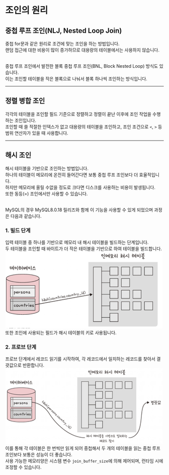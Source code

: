 # 조인의 원리

## 중첩 루프 조인(NLJ, Nested Loop Join)

중첩 for문과 같은 원리로 조건에 맞는 조인을 하는 방법입니다. <br>
랜덤 접근에 대한 비용이 많이 증가하므로 대용량의 테이블에서는 사용하지 않습니다. <br><br>

중첩 루프 조인에서 발전한 블록 중첩 루프 조인(BNL, Block Nested Loop) 방식도 있습니다.<br>
이는 조인할 테이블을 작은 블록으로 나눠서 블록 하나씩 조인하는 방식입니다. <br>

---

## 정렬 병합 조인

각각의 테이블을 조인할 필드 기준으로 정렬하고 정렬이 끝난 이후에 조인 작업을 수행하는 조인입니다. <br>
조인할 때 쓸 적절한 인덱스가 없고 대용량의 테이블을 조인하고, 조인 조건으로 `<`, `>` 등 범위 연산자가 있을 때 사용합니다. <br>

---

## 해시 조인

해시 테이블을 기반으로 조인하는 방법입니다. <br>
하나의 테이블이 메모리에 온전히 들어간다면 보통 중첩 루프 조인보다 더 효율적입니다. <br>
하지만 메모리에 올릴 수없을 정도로 크다면 디스크를 사용하는 비용이 발생됩니다. <br>
또한 동등(=) 조인에서만 사용할 수 있습니다. <br><br>

MySQL의 경우 MySQL8.0.18 릴리즈와 함께 이 기능을 사용할 수 있게 되었으며 과정은 다음과 같습니다. <br>

### 1. 빌드 단계

입력 테이블 중 하나를 기반으로 메모리 내 해시 테이블을 빌드하는 단계입니다. <br>
두 테이블을 조인할 때 바이트가 더 작은 테이블을 기반으로 하여 테이블을 빌드합니다. <br>
<img src="./img/build.png" width="500"><br>
또한 조인에 사용되는 필드가 해시 테이블의 키로 사용됩니다.<br>

### 2. 프로브 단계

프로브 단계에서 레코드 읽기를 시작하여, 각 레코드에서 일치하는 레코드를 찾아서 결괏값으로 반환합니다. <br>
<img src="./img/prob.png" width="500"><br>
이를 통해 각 테이블은 한 번씩만 읽게 되어 중첩해서 두 개의 테이블을 읽는 중첩 루프 조인보다 보통은 성능이 더 좋습니다. <br>
사용 가능한 메모리양은 시스템 변수 `join_buffer_size`에 의해 제어되며, 런타임 시에 조정할 수 있습니다. <br>
